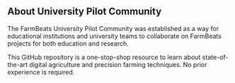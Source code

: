 ## About University Pilot Community

The FarmBeats University Pilot Community was established as a way for educational institutions and university teams to collaborate on FarmBeats projects for both education and research.  

This GitHub repository is a one-stop-shop resource to learn about state-of-the-art digital agriculture and precision farming techniques. No prior experience is required.
